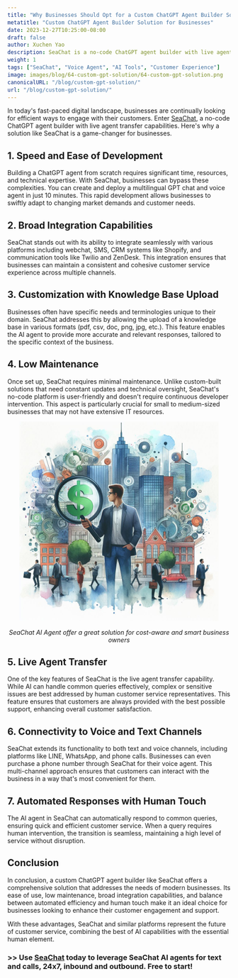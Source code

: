 ```yaml
---
title: "Why Businesses Should Opt for a Custom ChatGPT Agent Builder Solution"
metatitle: "Custom ChatGPT Agent Builder Solution for Businesses"
date: 2023-12-27T10:25:00-08:00
draft: false
author: Xuchen Yao
description: SeaChat is a no-code ChatGPT agent builder with live agent transfer, enabling quick creation of multilingual chat and voice agents. It offers seamless integration, easy customization, and low maintenance, ideal for enhancing customer service with a blend of AI efficiency and human interaction.
weight: 1
tags: ["SeaChat", "Voice Agent", "AI Tools", "Customer Experience"]
image: images/blog/64-custom-gpt-solution/64-custom-gpt-solution.png
canonicalURL: "/blog/custom-gpt-solution/"
url: "/blog/custom-gpt-solution/"
---
```


In today's fast-paced digital landscape, businesses are continually looking for efficient ways to engage with their customers. Enter [SeaChat](https://chat.seasalt.ai/?utm_source=blog), a no-code ChatGPT agent builder with live agent transfer capabilities. Here's why a solution like SeaChat is a game-changer for businesses.

## 1. **Speed and Ease of Development**

Building a ChatGPT agent from scratch requires significant time, resources, and technical expertise. With SeaChat, businesses can bypass these complexities. You can create and deploy a multilingual GPT chat and voice agent in just 10 minutes. This rapid development allows businesses to swiftly adapt to changing market demands and customer needs.

## 2. **Broad Integration Capabilities**

SeaChat stands out with its ability to integrate seamlessly with various platforms including webchat, SMS, CRM systems like Shopify, and communication tools like Twilio and ZenDesk. This integration ensures that businesses can maintain a consistent and cohesive customer service experience across multiple channels.

## 3. **Customization with Knowledge Base Upload**

Businesses often have specific needs and terminologies unique to their domain. SeaChat addresses this by allowing the upload of a knowledge base in various formats (pdf, csv, doc, png, jpg, etc.). This feature enables the AI agent to provide more accurate and relevant responses, tailored to the specific context of the business.

## 4. **Low Maintenance**

Once set up, SeaChat requires minimal maintenance. Unlike custom-built solutions that need constant updates and technical oversight, SeaChat's no-code platform is user-friendly and doesn't require continuous developer intervention. This aspect is particularly crucial for small to medium-sized businesses that may not have extensive IT resources.

<center>
<img height="450px" src="/images/blog/59-seachat-cost-capping/59-seachat-cost-aware-businesses.jpeg" alt="SeaChat AI Agent offer a great solution for cost-aware and smart business owners"/>

*SeaChat AI Agent offer a great solution for cost-aware and smart business owners*
</center>

## 5. **Live Agent Transfer**

One of the key features of SeaChat is the live agent transfer capability. While AI can handle common queries effectively, complex or sensitive issues are best addressed by human customer service representatives. This feature ensures that customers are always provided with the best possible support, enhancing overall customer satisfaction.

## 6. **Connectivity to Voice and Text Channels**

SeaChat extends its functionality to both text and voice channels, including platforms like LINE, WhatsApp, and phone calls. Businesses can even purchase a phone number through SeaChat for their voice agent. This multi-channel approach ensures that customers can interact with the business in a way that's most convenient for them.

## 7. **Automated Responses with Human Touch**

The AI agent in SeaChat can automatically respond to common queries, ensuring quick and efficient customer service. When a query requires human intervention, the transition is seamless, maintaining a high level of service without disruption.

## Conclusion

In conclusion, a custom ChatGPT agent builder like SeaChat offers a comprehensive solution that addresses the needs of modern businesses. Its ease of use, low maintenance, broad integration capabilities, and balance between automated efficiency and human touch make it an ideal choice for businesses looking to enhance their customer engagement and support. 

With these advantages, SeaChat and similar platforms represent the future of customer service, combining the best of AI capabilities with the essential human element.

### >> Use [SeaChat](https://chat.seasalt.ai/?utm_source=blog) today to leverage SeaChat AI agents for text and calls, 24x7, inbound and outbound. Free to start!


